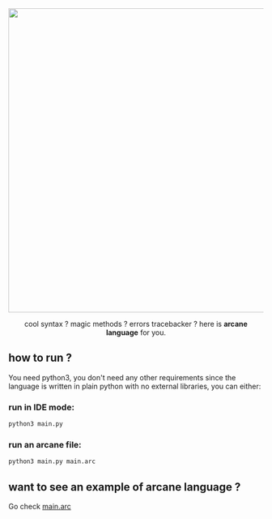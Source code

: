 <div align="center">
  <img src="https://github.com/abdeljalil-salhi/arcane-language/assets/65598953/72de7960-8f8f-41aa-90c8-0fb1a587780c" width="600" />
  <p>cool syntax ? magic methods ? errors tracebacker ? here is <b>arcane language</b> for you.</p>
</div>

## how to run ?
You need python3, you don't need any other requirements since the language is written in plain python with no external libraries, you can either:

### run in IDE mode:
```bash
python3 main.py
```

### run an arcane file:
```bash
python3 main.py main.arc
```

## want to see an example of arcane language ?
Go check [main.arc](/main.arc)

